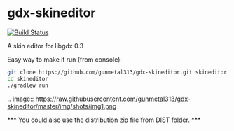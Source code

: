 gdx-skineditor
==============

[![Build Status](https://drone.io/github.com/gunmetal313/gdx-skineditor/status.png)](https://drone.io/github.com/gunmetal313/gdx-skineditor/latest)

A skin editor for libgdx 0.3

Easy way to make it run (from console):

```sh
git clone https://github.com/gunmetal313/gdx-skineditor.git skineditor
cd skineditor
./gradlew run
```

.. image:: https://raw.githubusercontent.com/gunmetal313/gdx-skineditor/master/img/shots/img1.png

*** You could also use the distribution zip file from DIST folder. ***


